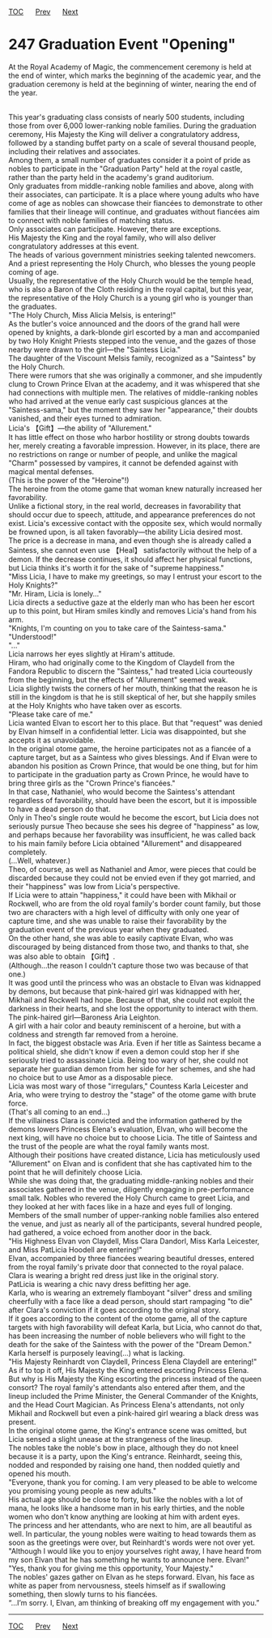 [TOC](../readme.md)&nbsp;&nbsp;&nbsp;&nbsp;&nbsp;&nbsp;[Prev](section_0018.md)&nbsp;&nbsp;&nbsp;&nbsp;&nbsp;&nbsp;[Next](section_0020.md)



# 247 Graduation Event "Opening"

At the Royal Academy of Magic, the commencement ceremony is held at the
end of winter, which marks the beginning of the academic year, and the
graduation ceremony is held at the beginning of winter, nearing the end
of the year.

<br />
This year's graduating class consists of nearly 500 students, including
those from over 6,000 lower-ranking noble families. During the
graduation ceremony, His Majesty the King will deliver a congratulatory
address, followed by a standing buffet party on a scale of several
thousand people, including their relatives and associates.

<br />
Among them, a small number of graduates consider it a point of pride as
nobles to participate in the "Graduation Party" held at the royal
castle, rather than the party held in the academy's grand auditorium.

<br />
Only graduates from middle-ranking noble families and above, along with
their associates, can participate. It is a place where young adults who
have come of age as nobles can showcase their fiancées to demonstrate to
other families that their lineage will continue, and graduates without
fiancées aim to connect with noble families of matching status.

<br />
Only associates can participate. However, there are exceptions.

<br />
His Majesty the King and the royal family, who will also deliver
congratulatory addresses at this event.

<br />
The heads of various government ministries seeking talented newcomers.

<br />
And a priest representing the Holy Church, who blesses the young people
coming of age.

<br />
Usually, the representative of the Holy Church would be the temple head,
who is also a Baron of the Cloth residing in the royal capital, but this
year, the representative of the Holy Church is a young girl who is
younger than the graduates.

<br />
"The Holy Church, Miss Alicia Melsis, is entering!"

<br />
As the butler's voice announced and the doors of the grand hall were
opened by knights, a dark-blonde girl escorted by a man and accompanied
by two Holy Knight Priests stepped into the venue, and the gazes of
those nearby were drawn to the girl—the "Saintess Licia."

<br />
The daughter of the Viscount Melsis family, recognized as a "Saintess"
by the Holy Church.

<br />
There were rumors that she was originally a commoner, and she impudently
clung to Crown Prince Elvan at the academy, and it was whispered that
she had connections with multiple men. The relatives of middle-ranking
nobles who had arrived at the venue early cast suspicious glances at the
"Saintess-sama," but the moment they saw her "appearance," their doubts
vanished, and their eyes turned to admiration.

<br />
Licia's 【Gift】—the ability of "Allurement."

<br />
It has little effect on those who harbor hostility or strong doubts
towards her, merely creating a favorable impression. However, in its
place, there are no restrictions on range or number of people, and
unlike the magical "Charm" possessed by vampires, it cannot be defended
against with magical mental defenses.

<br />
(This is the power of the "Heroine"!)

<br />
The heroine from the otome game that woman knew naturally increased her
favorability.

<br />
Unlike a fictional story, in the real world, decreases in favorability
that should occur due to speech, attitude, and appearance preferences do
not exist. Licia's excessive contact with the opposite sex, which would
normally be frowned upon, is all taken favorably—the ability Licia
desired most.

<br />
The price is a decrease in mana, and even though she is already called a
Saintess, she cannot even use 【Heal】 satisfactorily without the help
of a demon. If the decrease continues, it should affect her physical
functions, but Licia thinks it's worth it for the sake of "supreme
happiness."

<br />
"Miss Licia, I have to make my greetings, so may I entrust your escort
to the Holy Knights?"

<br />
"Mr. Hiram, Licia is lonely…"

<br />
Licia directs a seductive gaze at the elderly man who has been her
escort up to this point, but Hiram smiles kindly and removes Licia's
hand from his arm.

<br />
"Knights, I'm counting on you to take care of the Saintess-sama."

<br />
"Understood!"

<br />
"..."

<br />
Licia narrows her eyes slightly at Hiram's attitude.

<br />
Hiram, who had originally come to the Kingdom of Claydell from the
Fandora Republic to discern the "Saintess," had treated Licia
courteously from the beginning, but the effects of "Allurement" seemed
weak.

<br />
Licia slightly twists the corners of her mouth, thinking that the reason
he is still in the kingdom is that he is still skeptical of her, but she
happily smiles at the Holy Knights who have taken over as escorts.

<br />
"Please take care of me."

<br />
Licia wanted Elvan to escort her to this place. But that "request" was
denied by Elvan himself in a confidential letter. Licia was
disappointed, but she accepts it as unavoidable.

<br />
In the original otome game, the heroine participates not as a fiancée of
a capture target, but as a Saintess who gives blessings. And if Elvan
were to abandon his position as Crown Prince, that would be one thing,
but for him to participate in the graduation party as Crown Prince, he
would have to bring three girls as the "Crown Prince's fiancées."

<br />
In that case, Nathaniel, who would become the Saintess's attendant
regardless of favorability, should have been the escort, but it is
impossible to have a dead person do that.

<br />
Only in Theo's single route would he become the escort, but Licia does
not seriously pursue Theo because she sees his degree of "happiness" as
low, and perhaps because her favorability was insufficient, he was
called back to his main family before Licia obtained "Allurement" and
disappeared completely.

<br />
(…Well, whatever.)

<br />
Theo, of course, as well as Nathaniel and Amor, were pieces that could
be discarded because they could not be envied even if they got married,
and their "happiness" was low from Licia's perspective.

<br />
If Licia were to attain "happiness," it could have been with Mikhail or
Rockwell, who are from the old royal family's border count family, but
those two are characters with a high level of difficulty with only one
year of capture time, and she was unable to raise their favorability by
the graduation event of the previous year when they graduated.

<br />
On the other hand, she was able to easily captivate Elvan, who was
discouraged by being distanced from those two, and thanks to that, she
was also able to obtain 【Gift】.

<br />
(Although…the reason I couldn't capture those two was because of that
one.)

<br />
It was good until the princess who was an obstacle to Elvan was
kidnapped by demons, but because that pink-haired girl was kidnapped
with her, Mikhail and Rockwell had hope. Because of that, she could not
exploit the darkness in their hearts, and she lost the opportunity to
interact with them.

<br />
The pink-haired girl—Baroness Aria Leighton.

<br />
A girl with a hair color and beauty reminiscent of a heroine, but with a
coldness and strength far removed from a heroine.

<br />
In fact, the biggest obstacle was Aria. Even if her title as Saintess
became a political shield, she didn't know if even a demon could stop
her if she seriously tried to assassinate Licia. Being too wary of her,
she could not separate her guardian demon from her side for her schemes,
and she had no choice but to use Amor as a disposable piece.

<br />
Licia was most wary of those "irregulars," Countess Karla Leicester and
Aria, who were trying to destroy the "stage" of the otome game with
brute force.

<br />
(That's all coming to an end…)

<br />
If the villainess Clara is convicted and the information gathered by the
demons lowers Princess Elena's evaluation, Elvan, who will become the
next king, will have no choice but to choose Licia. The title of
Saintess and the trust of the people are what the royal family wants
most.

<br />
Although their positions have created distance, Licia has meticulously
used "Allurement" on Elvan and is confident that she has captivated him
to the point that he will definitely choose Licia.

<br />
While she was doing that, the graduating middle-ranking nobles and their
associates gathered in the venue, diligently engaging in pre-performance
small talk. Nobles who revered the Holy Church came to greet Licia, and
they looked at her with faces like in a haze and eyes full of longing.

<br />
Members of the small number of upper-ranking noble families also entered
the venue, and just as nearly all of the participants, several hundred
people, had gathered, a voice echoed from another door in the back.

<br />
"His Highness Elvan von Claydell, Miss Clara Dandorl, Miss Karla
Leicester, and Miss PatLicia Hoodell are entering!"

<br />
Elvan, accompanied by three fiancées wearing beautiful dresses, entered
from the royal family's private door that connected to the royal palace.

<br />
Clara is wearing a bright red dress just like in the original story.

<br />
PatLicia is wearing a chic navy dress befitting her age.

<br />
Karla, who is wearing an extremely flamboyant "silver" dress and smiling
cheerfully with a face like a dead person, should start rampaging "to
die" after Clara's conviction if it goes according to the original
story.

<br />
If it goes according to the content of the otome game, all of the
capture targets with high favorability will defeat Karla, but Licia, who
cannot do that, has been increasing the number of noble believers who
will fight to the death for the sake of the Saintess with the power of
the "Dream Demon."

<br />
Karla herself is purposely leaving(...) what is lacking.

<br />
"His Majesty Reinhardt von Claydell, Princess Elena Claydell are
entering!"

<br />
As if to top it off, His Majesty the King entered escorting Princess
Elena.

<br />
But why is His Majesty the King escorting the princess instead of the
queen consort? The royal family's attendants also entered after them,
and the lineup included the Prime Minister, the General Commander of the
Knights, and the Head Court Magician. As Princess Elena's attendants,
not only Mikhail and Rockwell but even a pink-haired girl wearing a
black dress was present.

<br />
In the original otome game, the King's entrance scene was omitted, but
Licia sensed a slight unease at the strangeness of the lineup.

<br />
The nobles take the noble's bow in place, although they do not kneel
because it is a party, upon the King's entrance. Reinhardt, seeing this,
nodded and responded by raising one hand, then nodded quietly and opened
his mouth.

<br />
"Everyone, thank you for coming. I am very pleased to be able to welcome
you promising young people as new adults."

<br />
His actual age should be close to forty, but like the nobles with a lot
of mana, he looks like a handsome man in his early thirties, and the
noble women who don't know anything are looking at him with ardent eyes.

<br />
The princess and her attendants, who are next to him, are all beautiful
as well. In particular, the young nobles were waiting to head towards
them as soon as the greetings were over, but Reinhardt's words were not
over yet.

<br />
"Although I would like you to enjoy yourselves right away, I have heard
from my son Elvan that he has something he wants to announce here.
Elvan!"

<br />
"Yes, thank you for giving me this opportunity, Your Majesty."

<br />
The nobles' gazes gather on Elvan as he steps forward. Elvan, his face
as white as paper from nervousness, steels himself as if swallowing
something, then slowly turns to his fiancées.

<br />
“…I’m sorry. I, Elvan, am thinking of breaking off my engagement with
you.”



---
[TOC](../readme.md)&nbsp;&nbsp;&nbsp;&nbsp;&nbsp;&nbsp;[Prev](section_0018.md)&nbsp;&nbsp;&nbsp;&nbsp;&nbsp;&nbsp;[Next](section_0020.md)

